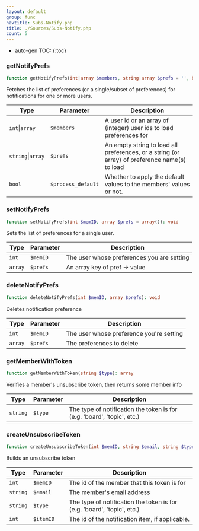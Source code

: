 ```yaml
---
layout: default
group: func
navtitle: Subs-Notify.php
title: ./Sources/Subs-Notify.php
count: 5
---
```

* auto-gen TOC:
{:toc}
### getNotifyPrefs

```php
function getNotifyPrefs(int|array $members, string|array $prefs = '', bool $process_default = false): array
```
Fetches the list of preferences (or a single/subset of preferences) for
notifications for one or more users.



Type|Parameter|Description
---|---|---
`int`&#124;`array`|`$members`|A user id or an array of (integer) user ids to load preferences for
`string`&#124;`array`|`$prefs`|An empty string to load all preferences, or a string (or array) of preference name(s) to load
`bool`|`$process_default`|Whether to apply the default values to the members' values or not.

### setNotifyPrefs

```php
function setNotifyPrefs(int $memID, array $prefs = array()): void
```
Sets the list of preferences for a single user.



Type|Parameter|Description
---|---|---
`int`|`$memID`|The user whose preferences you are setting
`array`|`$prefs`|An array key of pref -> value

### deleteNotifyPrefs

```php
function deleteNotifyPrefs(int $memID, array $prefs): void
```
Deletes notification preference



Type|Parameter|Description
---|---|---
`int`|`$memID`|The user whose preference you're setting
`array`|`$prefs`|The preferences to delete

### getMemberWithToken

```php
function getMemberWithToken(string $type): array
```
Verifies a member's unsubscribe token, then returns some member info



Type|Parameter|Description
---|---|---
`string`|`$type`|The type of notification the token is for (e.g. 'board', 'topic', etc.)

### createUnsubscribeToken

```php
function createUnsubscribeToken(int $memID, string $email, string $type = '', int $itemID = 0): string
```
Builds an unsubscribe token



Type|Parameter|Description
---|---|---
`int`|`$memID`|The id of the member that this token is for
`string`|`$email`|The member's email address
`string`|`$type`|The type of notification the token is for (e.g. 'board', 'topic', etc.)
`int`|`$itemID`|The id of the notification item, if applicable.

